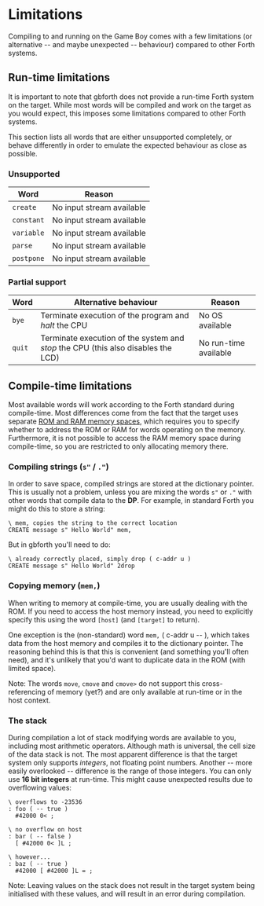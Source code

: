 # Limitations

Compiling to and running on the Game Boy comes with a few limitations
(or alternative -- and maybe unexpected -- behaviour) compared to other Forth
systems.

## Run-time limitations

It is important to note that gbforth does not provide a run-time Forth system on
the target. While most words will be compiled and work on the target as you
would expect, this imposes some limitations compared to other Forth systems.

This section lists all words that are either unsupported completely, or behave
differently in order to emulate the expected behaviour as close as possible.

### Unsupported

| Word       | Reason                    |
| ---------- | ------------------------- |
| `create`   | No input stream available |
| `constant` | No input stream available |
| `variable` | No input stream available |
| `parse`    | No input stream available |
| `postpone` | No input stream available |

### Partial support

| Word   | Alternative behaviour                                                             | Reason                |
| ------ | --------------------------------------------------------------------------------- | --------------------- |
| `bye`  | Terminate execution of the program and _halt_ the CPU                             | No OS available       |
| `quit` | Terminate execution of the system and _stop_ the CPU (this also disables the LCD) | No run-time available |

## Compile-time limitations

Most available words will work according to the Forth standard during
compile-time. Most differences come from the fact that the target uses separate
[ROM and RAM memory spaces](./memory.md), which requires you to specify whether
to address the ROM or RAM for words operating on the memory. Furthermore, it is
not possible to access the RAM memory space during compile-time, so you are
restricted to only allocating memory there.

### Compiling strings (`s"` / `."`)

In order to save space, compiled strings are stored at the dictionary pointer.
This is usually not a problem, unless you are mixing the words `s"` or `."` with
other words that compile data to the **DP**. For example, in standard Forth you
might do this to store a string:

```forth
\ mem, copies the string to the correct location
CREATE message s" Hello World" mem,
```

But in gbforth you'll need to do:

```forth
\ already correctly placed, simply drop ( c-addr u )
CREATE message s" Hello World" 2drop
```

### Copying memory (`mem,`)

When writing to memory at compile-time, you are usually dealing with the ROM.
If you need to access the host memory instead, you need to explicitly specify
this using the word `[host]` (and `[target]` to return).

One exception is the (non-standard) word `mem,` ( c-addr u -- ), which takes data
from the host memory and compiles it to the dictionary pointer. The reasoning
behind this is that this is convenient (and something you'll often need), and
it's unlikely that you'd want to duplicate data in the ROM (with limited space).

Note: The words `move`, `cmove` and `cmove>` do not support this
cross-referencing of memory (yet?) and are
only available at run-time or in the host context.

### The stack

During compilation a lot of stack modifying words are available to you, including
most arithmetic operators. Although math is universal, the cell size of the data
stack is not. The most apparent difference is that the target system only supports
_integers_, not floating point numbers. Another -- more easily overlooked --
difference is the range of those integers. You can only use **16 bit integers**
at run-time. This might cause unexpected results due to overflowing values:

```forth
\ overflows to -23536
: foo ( -- true )
  #42000 0< ;

\ no overflow on host
: bar ( -- false )
  [ #42000 0< ]L ;

\ however...
: baz ( -- true )
  #42000 [ #42000 ]L = ;
```

Note: Leaving values on the stack does not result in the target system being
initialised with these values, and will result in an error during compilation.
